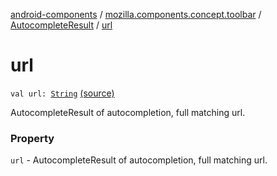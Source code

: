 [android-components](../../index.md) / [mozilla.components.concept.toolbar](../index.md) / [AutocompleteResult](index.md) / [url](./url.md)

# url

`val url: `[`String`](https://kotlinlang.org/api/latest/jvm/stdlib/kotlin/-string/index.html) [(source)](https://github.com/mozilla-mobile/android-components/blob/master/components/concept/toolbar/src/main/java/mozilla/components/concept/toolbar/AutocompleteDelegate.kt#L37)

AutocompleteResult of autocompletion, full matching url.

### Property

`url` - AutocompleteResult of autocompletion, full matching url.